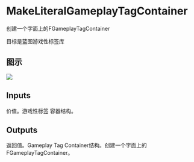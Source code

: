 # MakeLiteralGameplayTagContainer

创建一个字面上的FGameplayTagContainer

目标是蓝图游戏性标签库

## 图示

![]($-20221218-19094697.png)

## Inputs

价值。游戏性标签 容器结构。  

## Outputs

返回值。Gameplay Tag Container结构。创建一个字面上的FGameplayTagContainer。
